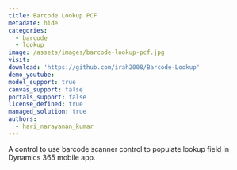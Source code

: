 ```yaml
---
title: Barcode Lookup PCF
metadate: hide
categories:
  - barcode
  - lookup
image: /assets/images/barcode-lookup-pcf.jpg
visit: 
download: 'https://github.com/irah2008/Barcode-Lookup'
demo_youtube: 
model_support: true
canvas_support: false
portals_support: false
license_defined: true
managed_solution: true
authors:
  - hari_narayanan_kumar
---
```

A control to use barcode scanner control to populate lookup field in Dynamics 365 mobile app.
